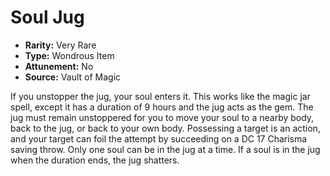 # Soul Jug

- **Rarity:** Very Rare
- **Type:** Wondrous Item
- **Attunement:** No
- **Source:** Vault of Magic

If you unstopper the jug, your soul enters it. This works like the magic jar spell, except it has a duration of 9 hours and the jug acts as the gem. The jug must remain unstoppered for you to move your soul to a nearby body, back to the jug, or back to your own body. Possessing a target is an action, and your target can foil the attempt by succeeding on a DC 17 Charisma saving throw. Only one soul can be in the jug at a time. If a soul is in the jug when the duration ends, the jug shatters.

